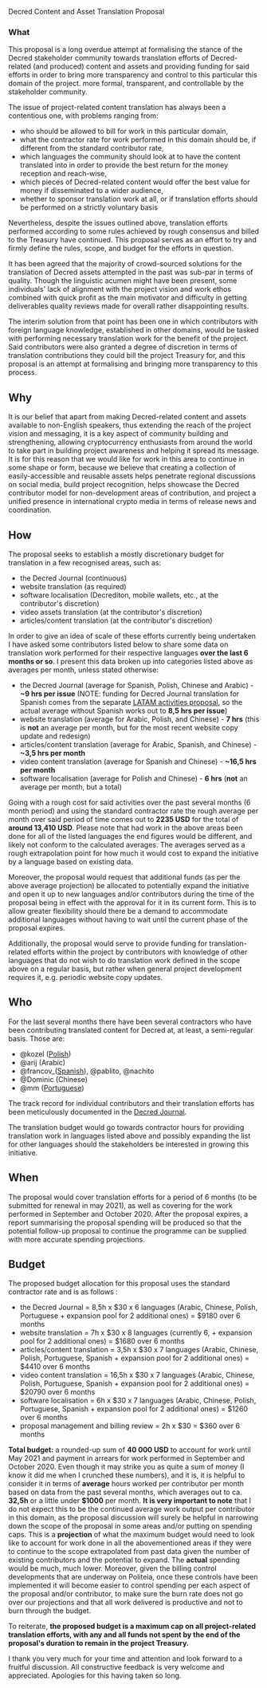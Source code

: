 Decred Content and Asset Translation Proposal

### What

This proposal is a long overdue attempt at formalising the stance of the Decred stakeholder community towards translation efforts of Decred-related (and produced) content and assets and providing funding for said efforts in order to bring more transparency and control to this particular this domain of the project. more formal, transparent, and controllable by the stakeholder community.

The issue of project-related content translation has always been a contentious one, with problems ranging from:
- who should be allowed to bill for work in this particular domain,
- what the contractor rate for work performed in this domain should be, if different from the standard contributor rate,
- which languages the community should look at to have the content translated into in order to provide the best return for the money reception and reach-wise,
- which pieces of Decred-related content would offer the best value for money if disseminated to a wider audience,
- whether to sponsor translation work at all, or if translation efforts should be performed on a strictly voluntary basis

Nevertheless, despite the issues outlined above, translation efforts performed according to some rules achieved by rough consensus and billed to the Treasury have continued. This proposal serves as an effort to try and firmly define the rules, scope, and budget for the efforts in question.

It has been agreed that the majority of crowd-sourced solutions for the translation of Decred assets attempted in the past was sub-par in terms of quality. Though the linguistic acumen might have been present, some individuals' lack of alignment with the project vision and work ethos combined with quick profit as the main motivator and difficulty in getting deliverables quality reviews made for overall rather disappointing results.

The interim solution from that point has been one in which contributors with foreign language knowledge, established in other domains, would be tasked with performing necessary translation work for the benefit of the project. Said contributors were also granted a degree of discretion in terms of translation contributions they could bill the project Treasury for, and this proposal is an attempt at formalising and bringing more transparency to this process.

## Why

It is our belief that apart from making Decred-related content and assets available to non-English speakers, thus extending the reach of the project vision and messaging, it is a key aspect of community building and strengthening, allowing cryptocurrency enthusiasts from around the world to take part in building project awareness and helping it spread its message. It is for this reason that we would like for work in this area to continue in some shape or form, because we believe that creating a collection of easily-accessible and reusable assets helps penetrate regional discussions on social media, build project recognition, helps showcase the Decred contributor model for non-development areas of contribution, and project a unified presence in international crypto media in terms of release news and coordination.

## How

The proposal seeks to establish a mostly discretionary budget for translation in a few recognised areas, such as:

- the Decred Journal (continuous)
- website translation (as required)
- software localisation (Decrediton, mobile wallets, etc., at the contributor's discretion)
- video assets translation (at the contributor's discretion)
- articles/content translation (at the contributor's discretion)

In order to give an idea of scale of these efforts currently being undertaken I have asked some contributors listed below to share some data on translation work performed for their respective languages **over the last 6 months or so**. I present this data broken up into categories listed above as averages per month, unless stated otherwise:

- the Decred Journal (average for Spanish, Polish, Chinese and Arabic) - **~9 hrs per issue** (NOTE: funding for Decred Journal translation for Spanish comes from the separate [LATAM activities proposal](https://proposals.decred.org/proposals/3c02b67), so the actual average without Spanish works out to **8,5 hrs per issue**)
- website translation (average for Arabic, Polish, and Chinese) - **7 hrs** (this is **not** an average per month, but for the most recent website copy update and redesign)
- articles/content translation (average for Arabic, Spanish, and Chinese) - **~3,5 hrs per month**
- video content translation (average for Spanish and Chinese) - **~16,5 hrs per month**
- software localisation (average for Polish and Chinese) - **6 hrs** (**not** an average per month, but a total)

Going with a rough cost for said activities over the past several months (6 month period) and using the standard contractor rate the rough average per month over said period of time comes out to **2235 USD** for the total of **around 13,410 USD**. Please note that had work in the above areas been done for all of the listed languages the end figures would be different, and likely not conform to the calculated averages. The averages served as a rough extrapolation point for how much it would cost to expand the initiative by a language based on existing data.

Moreover, the proposal would request that additional funds (as per the above average projection) be allocated to potentially expand the initiative and open it up to new languages and/or contributors during the time of the proposal being in effect with the approval for it in its current form. This is to allow greater flexibility should there be a demand to accommodate additional languages without having to wait until the current phase of the proposal expires.

Additionally, the proposal would serve to provide funding for translation-related efforts within the project by contributors with knowledge of other languages that do not wish to do translation work defined in the scope above on a regular basis, but rather when general project development requires it, e.g. periodic website copy updates.


## Who

For the last several months there have been several contractors who have been contributing translated content for Decred at, at least, a semi-regular basis. Those are:

- @kozel ([Polish](https://medium.com/@artikozel))
- @arij (Arabic)
- @francov_([Spanish](https://medium.com/@francovdcr)), @pablito, @nachito
- @Dominic (Chinese)
- @mm ([Portuguese](https://stakey.club/pt/translated/))

The track record for individual contributors and their translation efforts has been meticulously documented in the [Decred Journal](https://xaur.github.io/decred-news/).

The translation budget would go towards contractor hours for providing translation work in languages listed above and possibly expanding the list for other languages should the stakeholders be interested in growing this initiative.

## When

The proposal would cover translation efforts for a period of 6 months (to be submitted for renewal in may 2021), as well as covering for the work performed in September and October 2020. After the proposal expires, a report summarising the proposal spending will be produced so that the potential follow-up proposal to continue the programme can be supplied with more accurate spending projections.

## Budget

The proposed budget allocation for this proposal uses the standard contractor rate and is as follows :

- the Decred Journal = 8,5h x $30 x 6 languages (Arabic, Chinese, Polish, Portuguese + expansion pool for 2 additional ones) = $9180 over 6 months
- website translation = 7h x $30 x 8 languages (currently 6, + expansion pool for 2 additional ones) = $1680 over 6 months
- articles/content translation = 3,5h x $30 x 7 languages (Arabic, Chinese, Polish, Portuguese, Spanish + expansion pool for 2 additional ones) = $4410 over 6 months
- video content translation = 16,5h x $30 x 7 languages (Arabic, Chinese, Polish, Portuguese, Spanish + expansion pool for 2 additional ones) = $20790 over 6 months
- software localisation = 6h x $30 x 7 languages (Arabic, Chinese, Polish, Portuguese, Spanish + expansion pool for 2 additional ones) = $1260 over 6 months
- proposal management and billing review = 2h x $30 = $360 over 6 months


**Total budget:** a rounded-up sum of **40 000 USD** to account for work until May 2021 and payment in arrears for work performed in September and October 2020.
Even though it may strike you as quite a sum of money (I know it did me when I crunched these numbers), and it is, it is helpful to consider it in terms of **average** hours worked per contributor per month based on data from the past several months, which averages out to ca. **32,5h** or a little under **$1000** per month.
**It is very important to note** that I do not expect this to be the continued average work output per contributor in this domain, as the proposal discussion will surely be helpful in narrowing down the scope of the proposal in some areas and/or putting on spending caps. 
This is a **projection** of what the maximum budget would need to look like to account for work done in all the abovementioned areas if they were to continue to the scope extrapolated from past data given the number of existing contributors and the potential to expand. The **actual** spending would be much, much lower. Moreover, given the billing control developments that are underway on Politeia, once these controls have been implemented it will become easier to control spending per each aspect of the proposal and/or contributor, to make sure the burn rate does not go over our projections and that all work delivered is productive and not to burn through the budget.



To reiterate, **the proposed budget is a maximum cap on all project-related translation efforts, with any and all funds not spent by the end of the proposal's duration to remain in the project Treasury.**


I thank you very much for your time and attention and look forward to a fruitful discussion. 
All constructive feedback is very welcome and appreciated. 
Apologies for this having taken so long.

